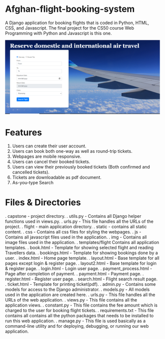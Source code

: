 # Afghan-flight-booking-system

A Django application for booking flights that is coded in Python, HTML, CSS, and Javascript. The final project for the CS50 course Web Programming with Python and Javascript is this one.

![Responsice Mockup](flight/static/img/home.PNG)

# Features

1. Users can create their user account.
2. Users can book both one-way as well as round-trip tickets.
3. Webpages are mobile responsive.
4. Users can cancel their booked tickets.
5. Users can view their previously booked tickets (Both confirmed and cancelled tickets).
6. Tickets are downloadable as pdf document.
7. As-you-type Search

# Files & Directories
. capstone - project directory.
. utils.py - Contains all Django helper functions used in views.py.
. urls.py - This file handles all the URLs of the project.
. flight - main application directory.
. static - contains all static content.
. css - Contains all css files for styling the webpages.
. js - Contains all javascript files used in the application.
. img - Contains all image files used in the application.
. templates/flight Contains all application templates.
. book.html - Template for showing selected flight and reading Travellers data.
. bookings.html - Template for showing bookings done by a user.
. index.html - Home page template.
. layout.html - Base template for all pages except login & register page.
. layout2.html - Base template for login & register page.
. login.html - Login user page.
. payment_process.html - Page after completion of payment.
. payment.html - Payment page.
. register.html - Register user page.
. search.html - Flight search result page.
. ticket.html - Template for printing ticket(pdf).
. admin.py - Contains some models for access to the Django administrator.
. models.py - All models used in the application are created here.
. urls.py - This file handles all the URLs of the web application.
. views.py - This file contains all the application views.
. constant.py - This file contains the fee amount which is charged to the user for booking flight tickets.
. requirements.txt - This file contains all contains all the python packages that needs to be installed to run this web application.
. manage.py - This file is used basically as a command-line utility and for deploying, debugging, or running our web application.